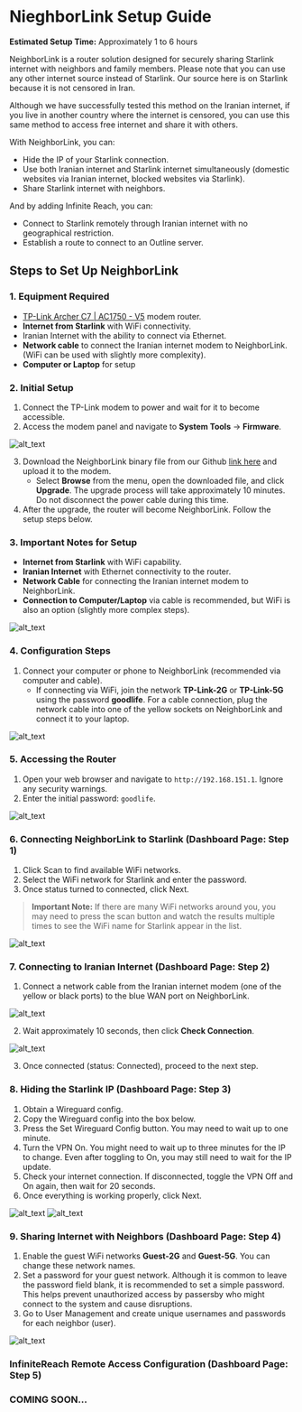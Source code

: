 # NieghborLink Setup Guide

**Estimated Setup Time:** Approximately 1 to 6 hours

NeighborLink is a router solution designed for securely sharing Starlink internet with neighbors and family members. Please note that you can use any other internet source instead of Starlink. Our source here is on Starlink because it is not censored in Iran.

Although we have successfully tested this method on the Iranian internet, if you live in another country where the internet is censored, you can use this same method to access free internet and share it with others.

With NeighborLink, you can:
* Hide the IP of your Starlink connection.
* Use both Iranian internet and Starlink internet simultaneously (domestic websites via Iranian internet, blocked websites via Starlink).
* Share Starlink internet with neighbors.

And by adding Infinite Reach, you can:
* Connect to Starlink remotely through Iranian internet with no geographical restriction.
* Establish a route to connect to an Outline server.

## Steps to Set Up NeighborLink

### 1. Equipment Required
* [TP-Link Archer C7 | AC1750 - V5](https://www.tp-link.com/de/home-networking/wifi-router/archer-c7/) modem router.
* **Internet from Starlink** with WiFi connectivity.
* Iranian Internet with the ability to connect via Ethernet.
* **Network cable** to connect the Iranian internet modem to NeighborLink. (WiFi can be used with slightly more complexity).
* **Computer or Laptop** for setup

### 2. Initial Setup

1. Connect the TP-Link modem to power and wait for it to become accessible.
2. Access the modem panel and navigate to **System Tools** -> **Firmware**.


![alt_text](images/image1.png "image_tooltip")

3. Download the NeighborLink binary file from our Github [link here](https://github.com/nasnet-community/neighbor-link/releases) and upload it to the modem.
    * Select **Browse** from the menu, open the downloaded file, and click **Upgrade**. The upgrade process will take approximately 10 minutes. Do not disconnect the power cable during this time.
4. After the upgrade, the router will become NeighborLink. Follow the setup steps below.

### 3. Important Notes for Setup
* **Internet from Starlink** with WiFi capability.
* **Iranian Internet** with Ethernet connectivity to the router.
* **Network Cable** for connecting the Iranian internet modem to NeighborLink.
* **Connection to Computer/Laptop** via cable is recommended, but WiFi is also an option (slightly more complex steps).

![alt_text](images/image2.png "image_tooltip")

### 4. Configuration Steps

1. Connect your computer or phone to NeighborLink (recommended via computer and cable).
    * If connecting via WiFi, join the network **TP-Link-2G** or **TP-Link-5G** using the password **goodlife**. For a cable connection, plug the network cable into one of the yellow sockets on NeighborLink and connect it to your laptop.

![alt_text](images/image3.png "image_tooltip")

### 5. Accessing the Router

1. Open your web browser and navigate to `http://192.168.151.1`. Ignore any security warnings.
2. Enter the initial password: `goodlife`.

![alt_text](images/image4.png "image_tooltip")

### 6. Connecting NeighborLink to Starlink (Dashboard Page: Step 1)

1. Click Scan to find available WiFi networks.
2. Select the WiFi network for Starlink and enter the password.
3. Once status turned to connected, click Next.

> **Important Note:** If there are many WiFi networks around you, you may need to press the scan button and watch the results multiple times to see the WiFi name for Starlink appear in the list.

![alt_text](images/image5.png "image_tooltip")

### 7. Connecting to Iranian Internet (Dashboard Page: Step 2)

1. Connect a network cable from the Iranian internet modem (one of the yellow or black ports) to the blue WAN port on NeighborLink.

![alt_text](images/image6.png "image_tooltip")

2. Wait approximately 10 seconds, then click **Check Connection**.

![alt_text](images/image7.png "image_tooltip")

3. Once connected (status: Connected), proceed to the next step.

### 8. Hiding the Starlink IP (Dashboard Page: Step 3)

1. Obtain a Wireguard config.
2. Copy the Wireguard config into the box below.
3. Press the Set Wireguard Config button. You may need to wait up to one minute.
4. Turn the VPN On. You might need to wait up to three minutes for the IP to change. Even after toggling to On, you may still need to wait for the IP update.
5. Check your internet connection. If disconnected, toggle the VPN Off and On again, then wait for 20 seconds.
6. Once everything is working properly, click Next.

![alt_text](images/image11.png "image_tooltip")
![alt_text](images/image9.png "image_tooltip")

### 9. Sharing Internet with Neighbors (Dashboard Page: Step 4)

1. Enable the guest WiFi networks **Guest-2G** and **Guest-5G**. You can change these network names.
2. Set a password for your guest network. Although it is common to leave the password field blank, it is recommended to set a simple password. This helps prevent unauthorized access by passersby who might connect to the system and cause disruptions.
3. Go to User Management and create unique usernames and passwords for each neighbor (user).

![alt_text](images/image10.png "image_tooltip")

### InfiniteReach Remote Access Configuration (Dashboard Page: Step 5)
### COMING SOON...
